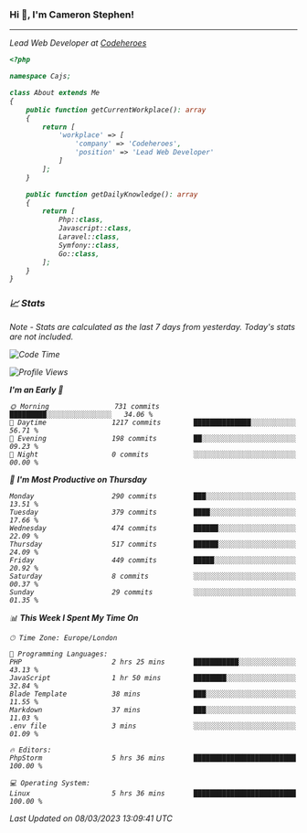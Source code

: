 ### Hi 👋, I'm Cameron Stephen!
<hr>
<p><em>Lead Web Developer at <a href="https://codeheroes.co.uk">Codeheroes</a></p>


```php
<?php

namespace Cajs;

class About extends Me
{
    public function getCurrentWorkplace(): array
    {
        return [
            'workplace' => [
                'company' => 'Codeheroes',
                'position' => 'Lead Web Developer'
            ]
        ];
    }

    public function getDailyKnowledge(): array
    {
        return [
            Php::class,
            Javascript::class,
            Laravel::class,
            Symfony::class,
            Go::class,
        ];
    }
}
```

### 📈 Stats
<p><em>Note - Stats are calculated as the last 7 days from yesterday. Today's stats are not included.</em></p>


<!--START_SECTION:waka-->
![Code Time](http://img.shields.io/badge/Code%20Time-3%2C257%20hrs%2015%20mins-blue)

![Profile Views](http://img.shields.io/badge/Profile%20Views-0-blue)

**I'm an Early 🐤** 

```text
🌞 Morning                731 commits         █████████░░░░░░░░░░░░░░░░   34.06 % 
🌆 Daytime                1217 commits        ██████████████░░░░░░░░░░░   56.71 % 
🌃 Evening                198 commits         ██░░░░░░░░░░░░░░░░░░░░░░░   09.23 % 
🌙 Night                  0 commits           ░░░░░░░░░░░░░░░░░░░░░░░░░   00.00 % 
```
📅 **I'm Most Productive on Thursday** 

```text
Monday                   290 commits         ███░░░░░░░░░░░░░░░░░░░░░░   13.51 % 
Tuesday                  379 commits         ████░░░░░░░░░░░░░░░░░░░░░   17.66 % 
Wednesday                474 commits         ██████░░░░░░░░░░░░░░░░░░░   22.09 % 
Thursday                 517 commits         ██████░░░░░░░░░░░░░░░░░░░   24.09 % 
Friday                   449 commits         █████░░░░░░░░░░░░░░░░░░░░   20.92 % 
Saturday                 8 commits           ░░░░░░░░░░░░░░░░░░░░░░░░░   00.37 % 
Sunday                   29 commits          ░░░░░░░░░░░░░░░░░░░░░░░░░   01.35 % 
```


📊 **This Week I Spent My Time On** 

```text
🕑︎ Time Zone: Europe/London

💬 Programming Languages: 
PHP                      2 hrs 25 mins       ███████████░░░░░░░░░░░░░░   43.13 % 
JavaScript               1 hr 50 mins        ████████░░░░░░░░░░░░░░░░░   32.84 % 
Blade Template           38 mins             ███░░░░░░░░░░░░░░░░░░░░░░   11.55 % 
Markdown                 37 mins             ███░░░░░░░░░░░░░░░░░░░░░░   11.03 % 
.env file                3 mins              ░░░░░░░░░░░░░░░░░░░░░░░░░   01.09 % 

🔥 Editors: 
PhpStorm                 5 hrs 36 mins       █████████████████████████   100.00 % 

💻 Operating System: 
Linux                    5 hrs 36 mins       █████████████████████████   100.00 % 
```


 Last Updated on 08/03/2023 13:09:41 UTC
<!--END_SECTION:waka-->
